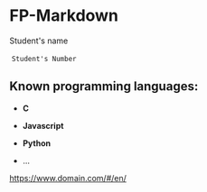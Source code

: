 # FP-Markdown

 Student's name

​      ``Student's Number``

## Known programming languages:

- __C__

- __Javascript__

- __Python__

- ...




https://www.domain.com/#/en/